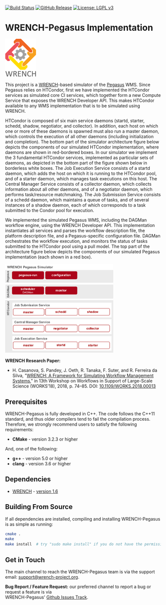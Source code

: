 [![Build Status][travis-badge]][travis-link]
[![GitHub Release][release-badge]][release-link]
[![License: LGPL v3][license-badge]](LICENSE)

# WRENCH-Pegasus Implementation

<img src="https://raw.githubusercontent.com/wrench-project/wrench/master/doc/images/logo-vertical.png" width="100" />

This project is a [WRENCH](http://wrench-project.org)-based simulator of the [Pegasus](https://pegasus.isi.edu) WMS. 
Since Pegasus relies on HTCondor, first we have implemented the HTCondor services as 
simulated core CI services, which together form a new Compute Service that exposes the 
WRENCH Developer API. This makes HTCondor available to any WMS implementation that is 
to be simulated using WRENCH.

HTCondor is composed of six main service daemons (startd, starter, schedd, shadow, 
negotiator, and collector). In addition, each host on which one or more of these 
daemons is spawned must also run a master daemon, which controls the execution of 
all other daemons (including initialization and completion). The bottom part of 
the simulator architecture figure below depicts the components of our simulated 
HTCondor implementation, where daemons are shown in red-bordered boxes. In our simulator 
we implement the 3 fundamental HTCondor services, implemented as particular sets 
of daemons, as depicted in the bottom part of the figure shown below in borderless 
white boxes. The Job Execution Service consists of a startd daemon, which adds the 
host on which it is running to the HTCondor pool, and of a starter daemon, which 
manages task executions on this host. The Central Manager Service consists of a 
collector daemon, which collects information about all other daemons, and of a 
negotiator daemon, which performs task/resource matchmaking. The Job Submission 
Service consists of a schedd daemon, which maintains a queue of tasks, and of 
several instances of a shadow daemon, each of which corresponds to a task submitted 
to the Condor pool for execution.

We implemented the simulated Pegasus WMS, including the DAGMan workflow engine, 
using the WRENCH Developer API. This implementation instantiates all services and 
parses the workflow description file, the platform description file, and a 
Pegasus-specific configuration file. DAGMan orchestrates the workflow execution, 
and monitors the status of tasks submitted to the HTCondor pool using a pull model.
The top part of the architecture figure below depicts the components of our 
simulated Pegasus implementation (each shown in a red box).

<img src="doc/images/wrench-pegasus-architecture.png" width="350" />


**WRENCH Research Paper:**
- H. Casanova, S. Pandey, J. Oeth, R. Tanaka, F. Suter, and R. Ferreira da Silva, 
  "[WRENCH: A Framework for Simulating Workflow Management Systems](https://rafaelsilva.com/files/publications/casanova-works-2018.pdf)," 
  in 13th Workshop on Workflows in Support of Large-Scale Science (WORKS’18), 2018, 
  p. 74–85. DOI: [10.1109/WORKS.2018.00013](http://dx.doi.org/10.1109/WORKS.2018.00013)


## Prerequisites

WRENCH-Pegasus is fully developed in C++. The code follows the C++11 standard, and thus older 
compilers tend to fail the compilation process. Therefore, we strongly recommend
users to satisfy the following requirements:

- **CMake** - version 3.2.3 or higher
  
And, one of the following:
- **g++** - version 5.0 or higher
- **clang** - version 3.6 or higher

## Dependencies

- [WRENCH](http://wrench-project.org/) - [version 1.6](https://github.com/wrench-project/wrench)

## Building From Source

If all dependencies are installed, compiling and installing WRENCH-Pegasus is as simple as running:

```bash
cmake .
make
make install  # try "sudo make install" if you do not have the permission to write
```

## Get in Touch

The main channel to reach the WRENCH-Pegasus team is via the support email: 
[support@wrench-project.org](mailto:support@wrench-project.org).

**Bug Report / Feature Request:** our preferred channel to report a bug or request a feature is via  
WRENCH-Pegasus' [Github Issues Track](https://github.com/wrench-project/pegasus/issues).


[travis-badge]:             https://travis-ci.org/wrench-project/pegasus.svg?branch=master
[travis-link]:              https://travis-ci.org/wrench-project/pegasus
[license-badge]:            https://img.shields.io/badge/License-LGPL%20v3-blue.svg
[release-badge]:            https://img.shields.io/github/release/wrench-project/pegasus/all.svg
[release-link]:             https://github.com/wrench-project/pegasus/releases
